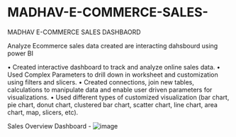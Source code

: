 # MADHAV-E-COMMERCE-SALES-
MADHAV E-COMMERCE SALES DASHBAORD 

Analyze Ecommerce sales data created are interacting dahsbourd using power BI

• Created interactive dashboard to track and analyze online sales data. • Used Complex Parameters to drill down in worksheet and customization using filters and slicers. • Created connections, join new tables, calculations to manipulate data and enable user driven parameters for visualizations. • Used different types of customized visualization (bar chart, pie chart, donut chart, clustered bar chart, scatter chart, line chart, area chart, map, slicers, etc).

Sales Overview Dashboard - 
![image](https://github.com/user-attachments/assets/d2349bcb-0895-4bc5-8d70-d36943c14d77)
